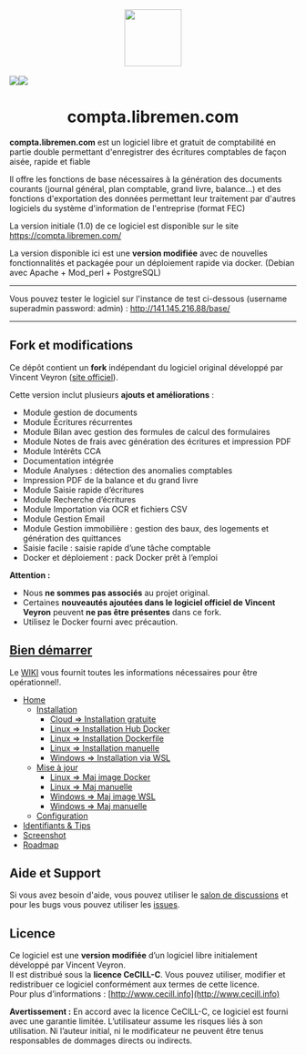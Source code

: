 <div align="center">
    <a href="https://github.com/picsou83/compta.libremen.com">
        <img width="100" height="100" src="https://user-images.githubusercontent.com/34648108/190251291-28a32777-ad26-4362-8a75-eb41a94c7be3.png">
    </a> 
    <br>
    <br>
    <div style="display: flex;">
    <a href="https://github.com/picsou83/compta.libremen.com/releases">
        <img src="https://img.shields.io/github/release/picsou83/compta.libremen.com.svg">
    </a>
    <a href="https://hub.docker.com/repository/docker/picsou83/compta-libremen-com">
        <img src="https://img.shields.io/badge/docker%20image-latest-brightgreen">
    </a>
    </div>   
        <h1>compta.libremen.com</h1>
    <p>
 </div> 

**compta.libremen.com** est un logiciel libre et gratuit de comptabilité en partie double permettant d'enregistrer des écritures comptables de façon aisée, rapide et fiable

Il offre les fonctions de base nécessaires à la génération des documents courants (journal général, plan comptable, grand livre, balance...) et des fonctions d'exportation des données permettant leur traitement par d'autres logiciels du système d'information de l'entreprise (format FEC)

La version initiale (1.0) de ce logiciel est disponible sur le site https://compta.libremen.com/ 

La version disponible ici est une **version modifiée** avec de nouvelles fonctionnalités et packagée pour un déploiement rapide via docker. (Debian avec  Apache + Mod_perl + PostgreSQL)

********************************************************************************************************
Vous pouvez tester le logiciel sur l'instance de test ci-dessous (username superadmin password: admin) :
http://141.145.216.88/base/
********************************************************************************************************

## Fork et modifications

Ce dépôt contient un **fork** indépendant du logiciel original développé par Vincent Veyron ([site officiel](https://compta.libremen.com/)).  

Cette version inclut plusieurs **ajouts et améliorations** :
- Module gestion de documents
- Module Écritures récurrentes
- Module Bilan avec gestion des formules de calcul des formulaires
- Module Notes de frais avec génération des écritures et impression PDF
- Module Intérêts CCA
- Documentation intégrée
- Module Analyses : détection des anomalies comptables
- Impression PDF de la balance et du grand livre
- Module Saisie rapide d’écritures
- Module Recherche d’écritures
- Module Importation via OCR et fichiers CSV
- Module Gestion Email
- Module Gestion immobilière : gestion des baux, des logements et génération des quittances
- Saisie facile : saisie rapide d’une tâche comptable 
- Docker et déploiement : pack Docker prêt à l’emploi

**Attention :**  
- Nous **ne sommes pas associés** au projet original.  
- Certaines **nouveautés ajoutées dans le logiciel officiel de Vincent Veyron** peuvent **ne pas être présentes** dans ce fork.  
- Utilisez le Docker fourni avec précaution.

## [Bien démarrer](https://github.com/picsou83/compta.libremen.com/wiki/Home)
Le [WIKI](https://github.com/picsou83/compta.libremen.com/wiki) vous fournit toutes les informations nécessaires pour être opérationnel!.

* [Home](https://github.com/picsou83/compta.libremen.com/wiki/Home)
  * [Installation](https://github.com/picsou83/compta.libremen.com/wiki/Home)
    * [Cloud => Installation gratuite](https://github.com/picsou83/compta.libremen.com/wiki/Cloud-installation-gratuite)
    * [Linux => Installation Hub Docker](https://github.com/picsou83/compta.libremen.com/wiki/Linux-installation-Hub-Docker)
    * [Linux => Installation Dockerfile](https://github.com/picsou83/compta.libremen.com/wiki/Linux-installation-Dockerfile)
    * [Linux => Installation manuelle](https://github.com/picsou83/compta.libremen.com/wiki/Linux-installation-manuelle)
    * [Windows => Installation via WSL](https://github.com/picsou83/compta.libremen.com/wiki/Windows-installation-WSL)
  * [Mise à jour](https://github.com/picsou83/compta.libremen.com/wiki/Home)
    * [Linux => Maj image Docker](https://github.com/picsou83/compta.libremen.com/wiki/Linux-Maj-Docker)
    * [Linux => Maj manuelle ](https://github.com/picsou83/compta.libremen.com/wiki/Linux-Maj-manuelle)
    * [Windows => Maj image WSL](https://github.com/picsou83/compta.libremen.com/wiki/Windows-Maj-WSL)
    * [Windows => Maj manuelle](https://github.com/picsou83/compta.libremen.com/wiki/Windows-Maj-manuelle)
  * [Configuration](https://github.com/picsou83/compta.libremen.com/wiki/Home)
* [Identifiants & Tips](https://github.com/picsou83/compta.libremen.com/wiki/Identifiants-&-Tips)
* [Screenshot](https://github.com/picsou83/compta.libremen.com/wiki/Screenshot)
* [Roadmap](https://github.com/picsou83/compta.libremen.com/wiki/Roadmap)

## Aide et Support
Si vous avez besoin d'aide, vous pouvez utiliser le [salon de discussions](https://github.com/picsou83/compta.libremen.com/discussions) et pour les bugs vous pouvez utiliser les [issues](https://github.com/picsou83/compta.libremen.com/issues).

## Licence

Ce logiciel est une **version modifiée** d’un logiciel libre initialement développé par Vincent Veyron.  
Il est distribué sous la **licence CeCILL-C**. Vous pouvez utiliser, modifier et redistribuer ce logiciel conformément aux termes de cette licence.  
Pour plus d’informations : [http://www.cecill.info](http://www.cecill.info)

**Avertissement :** En accord avec la licence CeCILL-C, ce logiciel est fourni avec une garantie limitée. L’utilisateur assume les risques liés à son utilisation. Ni l’auteur initial, ni le modificateur ne peuvent être tenus responsables de dommages directs ou indirects.
